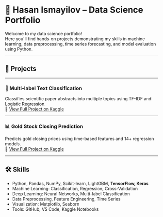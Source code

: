 # 🧠 Hasan Ismayilov – Data Science Portfolio

Welcome to my data science portfolio!  
Here you'll find hands-on projects demonstrating my skills in machine learning, data preprocessing, time series forecasting, and model evaluation using Python.

---

## 📂 Projects

---

### 🧠 Multi-label Text Classification  
Classifies scientific paper abstracts into multiple topics using TF-IDF and Logistic Regression.  
📘 [View Full Project on Kaggle](https://www.kaggle.com/code/gnkanalytics/multi-output-classification-text-precessing-sci)

---

### 📊 Gold Stock Closing Prediction  
Predicts gold closing prices using time-based features and 14+ regression models.  
📘 [View Full Project on Kaggle](https://www.kaggle.com/code/gnkanalytics/gold-stock-closing-prediction)

---

## 🛠️ Skills

- Python, Pandas, NumPy, Scikit-learn, LightGBM, **TensorFlow, Keras**
- Machine Learning: Classification, Regression, Cross-Validation
- Deep Learning: Neural Networks, Multi-label Classification
- Data Preprocessing, Feature Engineering, Time Series
- Visualization: Matplotlib, Seaborn
- Tools: GitHub, VS Code, Kaggle Notebooks
